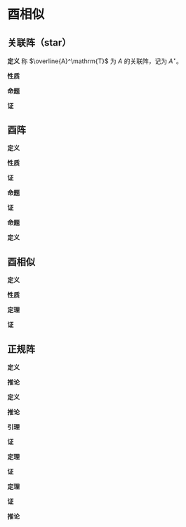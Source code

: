 # 酉相似

## 关联阵（star）

**定义** 称 $\overline{A}^\mathrm{T}$ 为 $A$ 的关联阵，记为 $A^\star$。

**性质**

**命题**

**证**

## 酉阵

**定义**

**性质**

**证**

**命题**

**证**

**命题**

**定义**

## 酉相似

**定义**

**性质**

**定理**

**证**

## 正规阵

**定义**

**推论**

**定义**

**推论**

**引理**

**证**

**定理**

**证**

**定理**

**证**

**推论**
